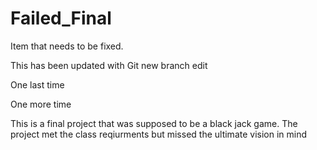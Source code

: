 # Failed_Final
Item that needs to be fixed.

This has been updated with Git
new branch edit


One last time

One more time

This is a final project that was supposed to be a black jack game. The project met the class reqiurments but missed the ultimate vision in mind

